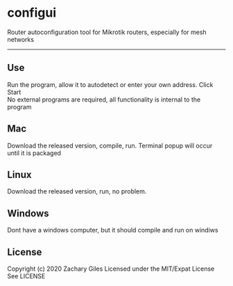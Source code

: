 # configui
Router autoconfiguration tool for Mikrotik routers, especially for mesh networks

---

## Use
Run the program, allow it to autodetect or enter your own address. Click Start  
No external programs are required, all functionality is internal to the program  

## Mac
Download the released version, compile, run. Terminal popup will occur until it is packaged

## Linux
Download the released version, run, no problem.

## Windows
Dont have a windows computer, but it should compile and run on windiws

## License 
Copyright (c) 2020 Zachary Giles Licensed under the MIT/Expat License
See LICENSE

